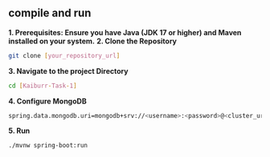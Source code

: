 ## compile and run
**1. Prerequisites: Ensure you have Java (JDK 17 or higher) and Maven installed on your system.**
**2. Clone the Repository**
```bash
git clone [your_repository_url]
```
**3. Navigate to the project Directory**
```bash
cd [Kaiburr-Task-1]
```
**4. Configure MongoDB**
```bash
spring.data.mongodb.uri=mongodb+srv://<username>:<password>@<cluster_url>/<database_name>?retryWrites=true&w=majority&appName=<Cluster_name>
```
**5. Run**
```bash
./mvnw spring-boot:run
```
